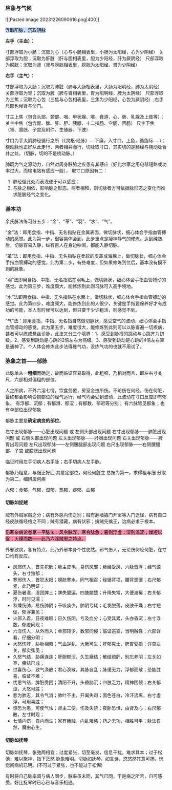 ### 应象与气候
![[Pasted image 20231226090616.png|400]]

<mark style="background: #ADCCFFA6;">浮取阳脉，沉取阴脉</mark>

**左手（主血）：**

寸部浮取为小肠；沉取为心（心与小肠相表里，小肠为太阳经，心为少阴经）
关部浮取为胆；沉取为肝脏（肝与胆相表里，胆为少阳经，肝为厥阴经）
尺部浮取为膀胱；沉取为肾（肾与膀胱相表里，膀胱为太阳经，肾为少阴经）

**右手（主气）：**

寸部浮取为大肠；沉取为肺脏（肺与大肠相表里，大肠为阳明经，肺为太阴经）
关部浮取为胃；沉取为脾（脾与胃相表里，胃为阳明经，脾为太阴经）
尺部浮取为三焦；沉取为心包（三焦与心包相表里，三焦为少阳经，心包为厥阴经）;右手尺部也候肾与命门。


寸主上焦（包含头部、颈部、咽、甲状腺、喉、食道、心、肺、乳腺及上肢等）；
关主中焦（包含胃、脾、肝、胆、胰腺、十二指肠、空肠、回肠）
尺主下焦（肾、膀胱、子宫及附件、生殖器、下肢）



寸口为手太阴肺经循行之所（《灵枢·经脉》....下廉，入寸口，上鱼，循鱼际.....）；桡动脉也正好从此走行，两者相并而行，切脉取寸口，其实切的是肺经与桡动脉合并之处。（切脉，切的不是桡动脉。）

肺既为气之源动力，自然对周身脏腑之疾患有其感应（好比尔家之用电器短路或功率过大，而输电站有感应一般），
取寸口原因有二：
1. 肺经循此处而表浅便于可以感应；
2. 与脉之相依，影响脉之形态。两者相和，则切脉者方可依据脉形态之变化而推求脏腑经气之变化。


### 基本功
余氏脉法练习分五步：“金”、“革”、“羽”、“水”、“气”。

“金”法：即用食指、中指、无名指贴在金属表面，做切脉状，细心体会手指血管搏动的感觉。此为第一步，很容易体会到，此步重点是凝神静气的修炼。达到纯熟后，切脉容易入静，纵有百人在身边吵闹，都能入静切脉。

“革”法：即用食指、中指、无名指贴在柔软的皮革或海棉上，做切脉状，细心体会手指血管搏动的感觉。此为第二步，有些难度，但如果修炼到位后，基本没有摸不到的脉象。

“羽”法即用食指、中指、无名指贴在羽毛上，做切脉状，细心体会手指血管搏动的感觉。此为第三步，难度颇大，能修炼到此则习脉可入高手境地。

“水”法即用食指、中指、无名指贴在水面上，做切脉状，细心体会手指血管搏动的感觉。此为第四步，难度颇大，能修炼到此的人很少，关键是手指要保养好才有成功的可能，本人有时候可以达到，但只要干少许粗活，则感觉不到。

“气”法：即用食指、中指、无名指自然做切脉状，感受空气的波动，细心体会手指血管搏动的感觉。此为第五步，难度很大，能修炼到此则可以以脉查遍一切疾病，甚者可以练成悬丝诊脉，此法又分三个境界：1、感受到脉搏的跳动与心跳齐为初级。2、感受到跳动是心跳的2倍左右为高级。3、感受到跳动是心跳的4倍左右算是通神了。个人体会修炼此步法得练气功，没练气功的也就不用试了。


### 脉象之首——郁脉

此脉单从一**粗细**而确定，故而临证容易取得，此粗细，乃相对而言，即左右寸关尺，六部相对偏粗的部位。

人之所病，不外六淫七情，饮食劳倦，房室金虫所伤。不论伤在何经，伤在何脏，最终都会影响受损部位的经气运行，经气均会受到波动，此波动在寸口反应即有郁象。 有浮郁、沉郁；有郁滑、郁涩；有郁数、郁迟等分别； 有六脉皆见郁象；也有单部位出现郁象

郁脉主要是**确定病变的部位**。

左寸出现郁脉——心脏出现问题 或 左侧头部出现问题
右寸出现郁脉——肺脏出现问题 或 右侧头部出现问题
左关出现郁脉——肝胆出现问题
右关出现郁脉——脾胃出现问题
左尺出现郁脉——左侧腰腿部出现问题
右尺出现郁脉——右侧腰腿部、子宫 或膀胱出现问题

临证时用左手切病人右手脉；右手切病人左手脉。


郁脉乃粗意，与细正好匹
其意定部位，何经何脏立
总按为第一，求得粗与细
分取为第二，细辨属何疾


六郁：食郁，气郁，湿郁，热郁，痰郁，血郁

#### 切脉如捉贼


贼有外贼家贼之分；病有外感内伤之别；贼有翻墙撬门开窗等入门途径，病有自口经皮肤循经络之不同；贼有潜藏，病有伏邪；擒贼先擒王，治病必求于根本。


<mark style="background: #FF5582A6;">伤寒杂病论卷第一平脉法：风令脉浮，寒令脉急；暑则浮虚；湿则濡涩；燥短以促；火燥而数——此乃六淫贼邪之特点。</mark>


外邪致病，各有特点，此乃外邪本身个性使然。邪气伤人，无论伤何经何脏，在寸口均有反应。

- 风邪伤人，首先犯肺；肺主皮毛，易伤风邪；肺经受风，六脉皆浮；经气源头，右寸独郁；
- 寒邪伤人，首犯太阳；膀胱寒水，同气相召；经循背项，腰背颈僵；右尺郁紧，此乃明证；
- 夏伤暑湿，湿困脾土；脾失健运，四肢酸楚；升降失常，大便溏稀；右关郁浮，时时见濡；
- 秋燥伤肺，易伤肺阴；干咳痰少，肺阴亏耗；毛发脱落，皮肤干燥；右寸短促，郁浮兼见；
- 火邪入君，日夜难眠；日久伤阴，亏及血分；心受其累，头亦昏沉；左寸浮数，郁虚同现；
- 六淫伤人，从外而入；单邪较少，数邪同侵；临证巡查，当明贼性；六部详看，仔细分明；
- 大怒伤肝，胁肋相煎；气血逆乱，大厥可生；肝郁克土，脾胃受损；详查左关，郁实弦见；
- 久怒气结，胁痛连连；肝胆郁涩，久生癥结；散结疏肝，别忘养阴；左关如豆，癥结已成；
- 过喜伤心，致气涣散；君心涣散，其脉自乱；脉缓无力，浮郁而散；恐能胜喜，临证不难；
- 忧思气结，脾脏受困；清阳不升，头昏脑沉；四肢乏力，精神困顿；右关郁涩，大怒可胜；
- 悲为肺志，其令气消；肺叶不主，开阖失司；面色苍白，冷汗流离，右寸虚浮，可用喜胜；
- 惊恐为患，可使气怯；肾主二便，伤及失禁；夜卧恐惧，由肾及心；右尺郁散，左寸时现；
- 七情内伤，自内而生；家有叛贼，内乱难惩；药之无功，相胜可平；脉法自然，魔由心生。


#### 切脉如抚琴

切脉如抚琴，张弛两相宜；过度紧张，切至毫发，信息干扰，难求其本；过于松弛，难以聚神，指下茫然.脉象难明。切脉如抚琴，如言诗，悠悠然其意可捕，恍惚间病机已明。(不可过于紧张，也不能过于松懈)

有时将自己脉率调与病人同步，脉率虽未同，其气已同，于是病之所苦，自可感受。好比抚琴时已心已与音乐相通。








